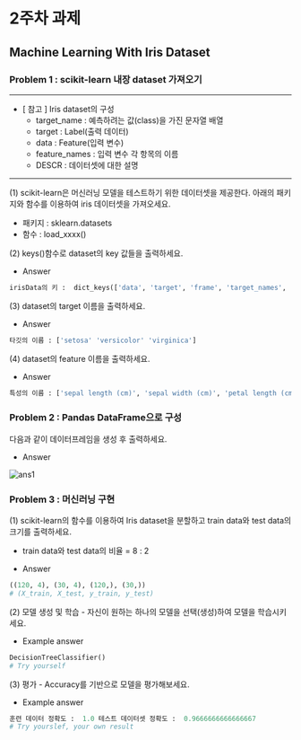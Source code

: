 # 2주차 과제
## Machine Learning With Iris Dataset
### Problem 1 : scikit-learn 내장 dataset 가져오기

---------------------------------------
 * [ 참고 ] Iris dataset의 구성
    * target_name : 예측하려는 값(class)을 가진 문자열 배열
    * target : Label(출력 데이터)
    * data : Feature(입력 변수)
    * feature_names : 입력 변수 각 항목의 이름
    * DESCR : 데이터셋에 대한 설명
---------------------------------------

(1) scikit-learn은 머신러닝 모델을 테스트하기 위한 데이터셋을 제공한다. 아래의 패키지와 함수를 이용하여 iris 데이터셋을 가져오세요. 
  - 패키지 : sklearn.datasets
  - 함수 : load_xxxx()

(2) keys()함수로 dataset의 key 값들을 출력하세요.
  - Answer  
```python
irisData의 키 :  dict_keys(['data', 'target', 'frame', 'target_names', 'DESCR', 'feature_names', 'filename'])
``` 
(3) dataset의 target 이름을 출력하세요.
  - Answer  
```python
타깃의 이름 : ['setosa' 'versicolor' 'virginica']
``` 
(4) dataset의 feature 이름을 출력하세요.
  - Answer  
```python
특성의 이름 : ['sepal length (cm)', 'sepal width (cm)', 'petal length (cm)', 'petal width (cm)']
``` 


### Problem 2 : Pandas DataFrame으로 구성
다음과 같이 데이터프레임을 생성 후 출력하세요.
 - Answer
 
![ans1](https://user-images.githubusercontent.com/90343268/134770341-0babbef2-effb-4b49-9c40-d337419f89c8.png)


### Problem 3 : 머신러닝 구현
(1) scikit-learn의 함수를 이용하여 Iris dataset을 분할하고 train data와 test data의 크기를 출력하세요.
  * train data와 test data의 비율 = 8 : 2
  - Answer  
```python
((120, 4), (30, 4), (120,), (30,))
# (X_train, X_test, y_train, y_test)
``` 
  
 (2) 모델 생성 및 학습 - 자신이 원하는 하나의 모델을 선택(생성)하여 모델을 학습시키세요.
   - Example answer  
```python
DecisionTreeClassifier()
# Try yourself
``` 

 (3) 평가 - Accuracy를 기반으로 모델을 평가해보세요.
   - Example answer  
```python
훈련 데이터 정확도 :  1.0 테스트 데이터셋 정확도 :  0.9666666666666667
# Try yourslef, your own result
``` 
 
